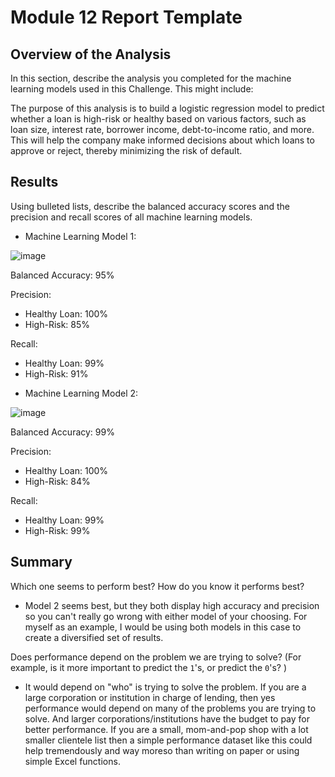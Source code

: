 # Module 12 Report Template

## Overview of the Analysis

In this section, describe the analysis you completed for the machine learning models used in this Challenge. This might include:

The purpose of this analysis is to build a logistic regression model to predict whether a loan is high-risk or healthy based on various factors, such as loan size, interest rate, borrower income, debt-to-income ratio, and more. This will help the company make informed decisions about which loans to approve or reject, thereby minimizing the risk of default.

## Results

Using bulleted lists, describe the balanced accuracy scores and the precision and recall scores of all machine learning models.

* Machine Learning Model 1:

![image](https://user-images.githubusercontent.com/97980927/226200816-bd728eef-df4b-468f-bfc9-832c616a0d3b.png)


Balanced Accuracy: 95%

Precision:
- Healthy Loan: 100%
- High-Risk: 85%

Recall: 
- Healthy Loan: 99%
- High-Risk: 91%


* Machine Learning Model 2:

![image](https://user-images.githubusercontent.com/97980927/226200832-b94a312d-be4a-4672-a8db-c75d17b003de.png)

Balanced Accuracy: 99%

Precision:
- Healthy Loan: 100%
- High-Risk: 84%

Recall:
- Healthy Loan: 99%
- High-Risk: 99%


## Summary

Which one seems to perform best? How do you know it performs best? 
* Model 2 seems best, but they both display high accuracy and precision so you can't really go wrong with either model of your choosing. For myself as an example, I would be using both models in this case to create a diversified set of results.


Does performance depend on the problem we are trying to solve? (For example, is it more important to predict the `1`'s, or predict the `0`'s? ) 
* It would depend on "who" is trying to solve the problem. If you are a large corporation or institution in charge of lending, then yes performance would depend on many of the problems you are trying to solve. And larger corporations/institutions have the budget to pay for better performance. If you are a small, mom-and-pop shop with a lot smaller clientele list then a simple performance dataset like this could help tremendously and way moreso than writing on paper or using simple Excel functions.
